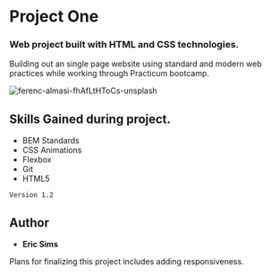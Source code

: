 # Project One

### Web project built with HTML and CSS technologies.

Building out an single page website using standard and modern web practices while working through Practicum bootcamp.

![ferenc-almasi-fhAfLtHToCs-unsplash](https://user-images.githubusercontent.com/50934788/79031935-2d986a00-7b68-11ea-96c3-5fb86d98b9b2.jpg)

## Skills Gained during project.

- BEM Standards
- CSS Animations
- Flexbox
- Git
- HTML5

```
Version 1.2
```

## Author

- **Eric Sims**

Plans for finalizing this project includes adding responsiveness.


